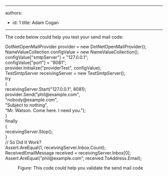 

---
authors:
  - id: 1
    title: Adam Cogan
---




<span class='intro'> The code below could help you test your send mail code&#58;​<br> </span>

<p class="ssw15-rteElement-CodeArea">​DotNetOpenMailProvider provider = new DotNetOpenMailProvider();<br>NameValueCollection configValue = new NameValueCollection();<br>configValue[&quot;smtpServer&quot;] = &quot;127.0.0.1&quot;;<br>configValue[&quot;port&quot;] = &quot;8081&quot;;<br>provider.Initialize(&quot;providerTest&quot;, configValue);<br>TestSmtpServer receivingServer = new TestSmtpServer();<br>try<br>&#123;<br> receivingServer.Start(&quot;127.0.0.1&quot;, 8081);<br> provider.Send(&quot;phil@example.com&quot;, <br> &quot;nobody@example.com&quot;, <br> &quot;Subject to nothing&quot;, <br> &quot;Mr. Watson. Come here. I need you.&quot;);<br>&#125;<br>finally<br>&#123;<br> receivingServer.Stop();<br>&#125;<br>// So Did It Work?<br>Assert.AreEqual(1, receivingServer.Inbox.Count);<br>ReceivedEmailMessage received = receivingServer.Inbox[0];<br>Assert.AreEqual(&quot;phil@example.com&quot;, received.ToAddress.Email);</p><dd class="ssw15-rteElement-FigureGood">Figure&#58; This code could help you validate the send mail code​​<br></dd>



